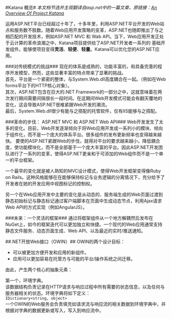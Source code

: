 #Katana 概览#
*本文档节选并主观翻译自asp.net中的一篇文章，原链接：[An Overview Of Project Katana](http://www.asp.net/aspnet/overview/owin-and-katana/an-overview-of-project-katana)*

运用ASP.NET平台已经超过十年了，十多年里，利用ASP.NET平台开发的Web站点和服务数不胜数。随着Web应用开发策略的变革，ASP.NET也随即推出了与之相匹配的开发技术，例如ASP.NET MVC 和 Wab API。当下，Web应用开发正处于云计算的革命浪潮之中，Katana项目提供给了ASP.NET开发者一系列的
基础开发组件。能够使项目变得**灵活**、**轻便**、**轻量**。Katana可以优化您的ASP.NET应用。


###对传统模式的挑战###
现在的体系是成熟的，功能丰富的，和具备完善的程序开发模型，然而，这些显著丰富的特点带来了显著的挑战。  
首先，平台是一个紧密的整体，与System.Web.dll高度耦合在一起。（例如在Web forms平台下的HTTP核心对象）。  
其次，ASP.NET包含在巨大的.NET Framework的一部分之中，这就意味着在两次发行期间需要间隔很长一段时间。在这期间Web开发模式可能会有翻天覆地的变化，这会导致ASP.NET很难紧跟Web开发的潮流。  
最后，System.Web.dll很少有能与之搭配的托管软件，仅有IIS能够与之搭配。

###革命的步伐： ASP.NET MVC 和 ASP.NET Web API###
Web开发发生了太多的变化。目前，Web开发逐渐倾向于将Web应用开发成一系列小的模块、倾向于组件化，而不是一个庞大的体系平台。很多组件的发布更新频率也变得越来越快。
要使的ASP.NET紧跟Web的步伐，就得对平台的要求越来越小，降低耦合度，使功能模块化，而不是全部基于一个庞大丰富的平台。因此ASP.NET开发团队进行了一系列的变革，使得ASP.NET更亲和于可添加的Web组件而不是一个单一的平台框架。

一个最早的变化就是被人熟知的MVC设计模式，使得Web开发框架变得像Ruby on Rails。这种风格能够在在能够保持标记与业务逻辑的分离情况下，充分给予了开发者在她的开发应用中视图标记的控制权。

另一个在Web应用开发中主要的变化是从动态的、服务端生成的Web页面过渡到静态初始标记与静态标记通过客户端脚本在页面中生成动态节点，利用Ajax请求Web API的方式实现（例如AngularJS）。

###未来：一个灵活的框架###
通过将框架组件从一个地方解耦然后发布在NuGet上，如今的框架迭代可以更加独立和快捷。一个现代的Web应用通常支持静态文件服务、动态页面生成、Web API、以及最近的实时/推送通知。

##.NET开放Web接口（OWIN）##
OWIN的两个设计目标：

* 可以被更加方便开发和应用的新组件。
* 应用可以更加容易在托管方与可能的平台/操作系统之间迁移。

由此，产生两个核心的抽象元素：

第一个，环境字典。  
该数据结构负责记录在HTTP请求与响应过程中所有需要的状态信息，以及任何与服务器相关的状态。环境字典将如下定义：  
``IDictionary<string, object>``   
一个OWIN的Web服务会负责填充如请求流与响应流的相关数据到环境字典中，并根据对字典的数据更新或写入，写入到响应流中。  
